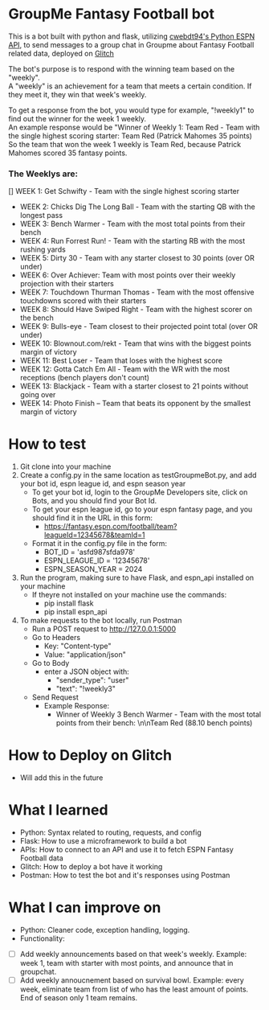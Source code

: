 # GroupMe Fantasy Football bot
This is a bot built with python and flask, utilizing [cwebdt94's Python ESPN API](https://github.com/cwendt94/espn-api), to send messages to a group chat in Groupme about Fantasy Football related data, deployed on [Glitch](https://glitch.com)

The bot's purpose is to respond with the winning team based on the "weekly".  
A "weekly" is an achievement for a team that meets a certain condition. If they meet it, they win that week's weekly.  
  
To get a response from the bot, you would type for example, "!weekly1" to find out the winner for the week 1 weekly.  
An example response would be "Winner of Weekly 1: Team Red - Team with the single highest scoring starter: Team Red (Patrick Mahomes 35 points)  
So the team that won the week 1 weekly is Team Red, because Patrick Mahomes scored 35 fantasy points.

### The Weeklys are:  
[] WEEK 1: Get Schwifty - Team with the single highest scoring starter   
* WEEK 2: Chicks Dig The Long Ball - Team with the starting QB with the longest pass   
* WEEK 3: Bench Warmer - Team with the most total points from their bench   
* WEEK 4: Run Forrest Run! - Team with the starting RB with the most rushing yards  
* WEEK 5: Dirty 30 - Team with any starter closest to 30 points (over OR under)  
* WEEK 6: Over Achiever: Team with most points over their weekly projection with their starters  
* WEEK 7: Touchdown Thurman Thomas - Team with the most offensive touchdowns scored with their starters  
* WEEK 8: Should Have Swiped Right - Team with the highest scorer on the bench  
* WEEK 9: Bulls-eye - Team closest to their projected point total (over OR under)  
* WEEK 10: Blownout.com/rekt - Team that wins with the biggest points margin of victory  
* WEEK 11: Best Loser - Team that loses with the highest score  
* WEEK 12: Gotta Catch Em All - Team with the WR with the most receptions (bench players don't count)  
* WEEK 13: Blackjack - Team with a starter closest to 21 points without going over  
* WEEK 14: Photo Finish – Team that beats its opponent by the smallest margin of victory  

# How to test
1. Git clone into your machine  
2. Create a config.py in the same location as testGroupmeBot.py, and add your bot id, espn league id, and espn season year  
    - To get your bot id, login to the GroupMe Developers site, click on Bots, and you should find your Bot Id.
    - To get your espn league id, go to your espn fantasy page, and you should find it in the URL in this form:
        - https://fantasy.espn.com/football/team?leagueId=12345678&teamId=1
    - Format it in the config.py file in the form:
        - BOT_ID = 'asfd987sfda978'
        - ESPN_LEAGUE_ID = '12345678'
        - ESPN_SEASON_YEAR = 2024
3. Run the program, making sure to have Flask, and espn_api installed on your machine
    - If theyre not installed on your machine use the commands:
        - pip install flask
        - pip install espn_api
4. To make requests to the bot locally, run Postman
    - Run a POST request to http://127.0.0.1:5000
    - Go to Headers
        - Key: "Content-type"
        - Value: "application/json"
    - Go to Body
        - enter a JSON object with:
            - "sender_type": "user"
            - "text": "!weekly3"
    - Send Request
        - Example Response:
            - Winner of Weekly 3 Bench Warmer - Team with the most total points from their bench: \n\nTeam Red (88.10 bench points)

# How to Deploy on Glitch
- Will add this in the future

# What I learned
* Python: Syntax related to routing, requests, and config
* Flask: How to use a microframework to build a bot
* APIs: How to connect to an API and use it to fetch ESPN Fantasy Football data
* Glitch: How to deploy a bot have it working
* Postman: How to test the bot and it's responses using Postman

# What I can improve on
* Python: Cleaner code, exception handling, logging.
* Functionality:   
- [ ] Add weekly announcements based on that week's weekly. Example: week 1, team with starter with most points, and announce that in groupchat.  
- [ ] Add weekly annoucnement based on survival bowl. Example: every week, eliminate team from list of who has the least amount of points. End of season only 1 team remains.  